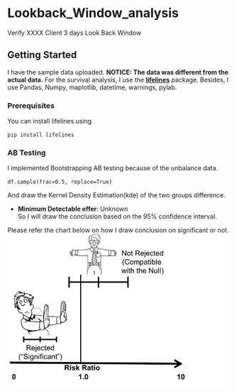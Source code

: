 # Lookback_Window_analysis

Verify XXXX Client 3 days Look Back Window

## Getting Started

I have the sample data uploaded. **NOTICE: The data was different from the actual data.**
For the survival analysis, I use the **[lifelines](https://github.com/CamDavidsonPilon/lifelines)** package.
Besides, I use Pandas, Numpy, maplotlib, datetime, warnings, pylab.

### Prerequisites

You can install lifelines using

```
pip install lifelines
```


### AB Testing

I implemented Bootstrapping AB testing because of the unbalance data. 

```
df.sample(frac=0.5, replace=True)
```

And draw the Kernel Density Estimation(kde) of the two groups difference. 
* **Minimum Detectable effer**: Unknown <br>
So I will draw the conclusion based on the 95% confidence interval. <br>

Please refer the chart below on how I draw conclusion on significant or not.
![CI](https://github.com/CodingZed/lookback_analysis/blob/master/Embrace.png)
